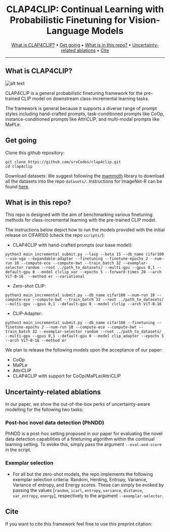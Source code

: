 <div align="center">

# CLAP4CLIP: Continual Learning with Probabilistic Finetuning for Vision-Language Models

<p align="center">
  <a href="#what-is-clap4clip">What is CLAP4CLIP?</a> •
  <a href="#get-going">Get going</a> •
  <a href="#what-is-in-this-repo">What is in this repo?</a> •
    <a href="#uncertainty-related-ablations">Uncertainty-related ablations</a> •
  <a href="#cite">Cite</a>
</p>
</div>

---

## What is CLAP4CLIP?

![alt text](https://github.com/srvCodes/clap4clip/blob/main/images/Slide13-1.png "Logo Title Text 1")

CLAP4CLIP is a general probabilistic finetuning framework for the pre-trained CLIP model on downstream class-incremental learning tasks.

The framework is general because it supports a diverse range of prompt styles including hand-crafted prompts, task-conditioned prompts like CoOp, instance-conditioned prompts like AttriCLIP, and multi-modal prompts like MaPLe.

## Get going

Clone this github repository:
```
git clone https://github.com/srvCodes/clap4clip.git
cd clap4clip
```
Download datasets: We suggest following the [mammoth](https://github.com/aimagelab/mammoth) library to download all the datasets into the repo `datasets/`. Instructions for ImageNet-R can be found [here](https://github.com/muzairkhattak/multimodal-prompt-learning/blob/main/docs/DATASETS.md).


## What is in this repo?

This repo is designed with the aim of benchmarking various finetuning methods for class-incremental learning with the pre-trained CLIP model.

The instructions below depict how to run the models provided with the initial release on CIFAR100 (check the repo `scripts/`):

- CLAP4CLIP with hand-crafted prompts (our base model):
```
python3 main_incremental_submit.py --lasp --beta 15 --db_name cifar100 --use-vga --expandable-adapter --finetuning --finetune-epochs 2 --num-run 10 --compute-ece --compute-bwt --train_batch 32 --exemplar-selector random --root ../path_to_datasets/ --multi-gpu --gpus 0,1 --default-gpu 0 --model clclip_var --epochs 5 --forward-times 20 --arch ViT-B-16  --method er --variational
```
- Zero-shot CLIP:
```
python3 main_incremental_submit.py --db_name cifar100 --num-run 10 --compute-ece --compute-bwt --train_batch 32 --root ../path_to_datasets/ --multi-gpu --gpus 0,1 --default-gpu 0 --model clclip --arch ViT-B-16
```
- CLIP-Adapter:
```
python3 main_incremental_submit.py --db_name cifar100 --finetuning --finetune-epochs 2 --num-run 10 --compute-ece --compute-bwt --train_batch 32 --exemplar-selector random --root ../path_to_datasets/ --multi-gpu --gpus 0,1 --default-gpu 0 --model clip_adapter --epochs 5 --arch ViT-B-16 --method er
```

We plan to release the following models upon the acceptance of our paper:
- CoOp
- MaPLe
- AttriCLIP
- CLAP4CLIP with support for CoOp/MaPLe/AttriCLIP

## Uncertainty-related ablations

In our paper, we show the out-of-the-box perks of uncertainty-aware modelling for the following two tasks:

### Post-hoc novel data detection (PhNDD)

PhNDD is a post-hoc setting proposed in our paper for evaluating the novel data detection capabilities of a finetuning algorithm within the continual learning setting. To evoke this, simply pass the argument `--eval-ood-score` in the script.

### Exemplar selection
- For all but the zero-shot models, the repo implements the following exemplar selection criteria: Random, Herding, Entropy, Variance, Variance of entropy, and Energy scores. These can simply be evoked by passing the values [`random`, `icarl`, `entropy`, `variance`, `distance`, `var_entropy`, `energy`], respectively to the argument `--exemplar-selector`.

## Cite

If you want to cite this framework feel free to use this preprint citation:

```bibtex
```
